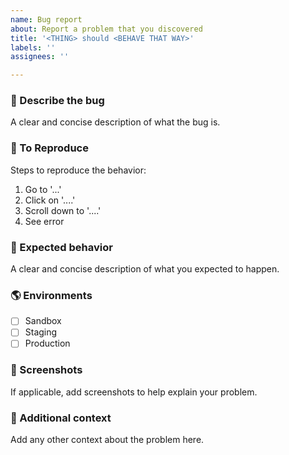 ```yaml
---
name: Bug report
about: Report a problem that you discovered
title: '<THING> should <BEHAVE THAT WAY>'
labels: ''
assignees: ''

---
```


### :bug: Describe the bug
A clear and concise description of what the bug is.

### :repeat: To Reproduce
Steps to reproduce the behavior:
1. Go to '...'
2. Click on '....'
3. Scroll down to '....'
4. See error

### :thought_balloon: Expected behavior
A clear and concise description of what you expected to happen.

### :earth_americas: Environments

- [ ] Sandbox
- [ ] Staging
- [ ] Production

### :camera_flash: Screenshots
If applicable, add screenshots to help explain your problem.

### :memo: Additional context
Add any other context about the problem here.

